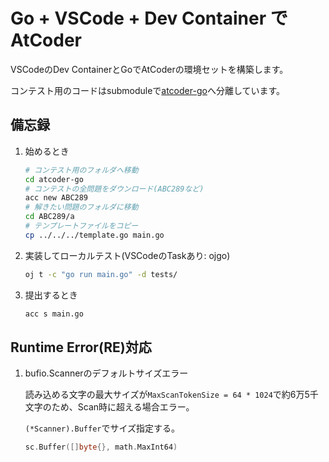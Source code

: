 # Go + VSCode + Dev Container でAtCoder
VSCodeのDev ContainerとGoでAtCoderの環境セットを構築します。

コンテスト用のコードはsubmoduleで[atcoder-go](https://github.com/kazmrks/atcoder-go)へ分離しています。
## 備忘録

1. 始めるとき

    ```bash
    # コンテスト用のフォルダへ移動
    cd atcoder-go
    # コンテストの全問題をダウンロード(ABC289など)
    acc new ABC289
    # 解きたい問題のフォルダに移動
    cd ABC289/a
    # テンプレートファイルをコピー
    cp ../../../template.go main.go
    ```

1. 実装してローカルテスト(VSCodeのTaskあり: ojgo)

    ```bash
    oj t -c "go run main.go" -d tests/
    ```

1. 提出するとき

    ```bash
    acc s main.go
    ```

## Runtime Error(RE)対応

1. bufio.Scannerのデフォルトサイズエラー

    読み込める文字の最大サイズが`MaxScanTokenSize = 64 * 1024`で約6万5千文字のため、Scan時に超える場合エラー。

    `(*Scanner).Buffer`でサイズ指定する。

    ```go
    sc.Buffer([]byte{}, math.MaxInt64)
    ```